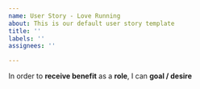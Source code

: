 ```yaml
---
name: User Story - Love Running
about: This is our default user story template
title: ''
labels: ''
assignees: ''

---
```


In order to **receive benefit** as a **role**, I can **goal / desire**
